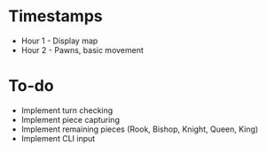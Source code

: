 # Timestamps

- Hour 1 - Display map
- Hour 2 - Pawns, basic movement

# To-do

- Implement turn checking
- Implement piece capturing
- Implement remaining pieces (Rook, Bishop, Knight, Queen, King)
- Implement CLI input